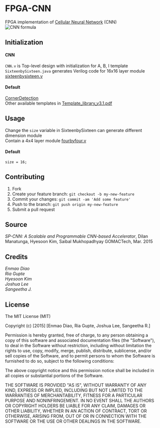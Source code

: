 # FPGA-CNN

FPGA implementation of [Cellular Neural Network](http://www.scholarpedia.org/article/Cellular_neural_network) (CNN)  
![CNN formula](https://github.com/dem123456789/FPGA-CNN/blob/master/Fomula.PNG "CNN")

## Initialization
#### CNN 
`CNN.v` is Top-level design with initialization for A, B, I template  
`SixteenbySixteen.java` generates Verilog code for 16x16 layer module [sixteenbysixteen.v](https://github.com/dem123456789/FPGA-CNN/blob/master/Quartus/sixteenbysixteen.v)
#### Default 
[CornerDetection](http://en.wikipedia.org/wiki/Corner_detection)  
Other available templates in [Template_library_v3.1.pdf](https://github.com/dem123456789/FPGA-CNN/blob/master/Template_library_v3.1.pdf)
 
## Usage

Change the `size` variable in SixteenbySixteen can generate different dimension module  
Contain a 4x4 layer module [fourbyfour.v](https://github.com/dem123456789/FPGA-CNN/blob/master/Quartus/fourbyfour.v)
#### Default 
`size = 16;`

## Contributing

1. Fork
2. Create your feature branch: `git checkout -b my-new-feature`
3. Commit your changes: `git commit -am 'Add some feature'`
4. Push to the branch: `git push origin my-new-feature`
5. Submit a pull request

## Source

*SP-CNN: A Scalable and Programmable CNN-based Accelerator*,
Dilan Manatunga, Hyesoon Kim, Saibal Mukhopadhyay
GOMACTech, Mar. 2015 

## Credits

*Enmao Diao  
Ria Gupte  
Hyesoon Kim    
Joshua Lee    
Sangeetha J.*

## License

The MIT License (MIT)

Copyright (c) [2015] [Enmao Diao, Ria Gupte, Joshua Lee, Sangeetha R.]

Permission is hereby granted, free of charge, to any person obtaining a copy
of this software and associated documentation files (the "Software"), to deal
in the Software without restriction, including without limitation the rights
to use, copy, modify, merge, publish, distribute, sublicense, and/or sell
copies of the Software, and to permit persons to whom the Software is
furnished to do so, subject to the following conditions:

The above copyright notice and this permission notice shall be included in
all copies or substantial portions of the Software.

THE SOFTWARE IS PROVIDED "AS IS", WITHOUT WARRANTY OF ANY KIND, EXPRESS OR
IMPLIED, INCLUDING BUT NOT LIMITED TO THE WARRANTIES OF MERCHANTABILITY,
FITNESS FOR A PARTICULAR PURPOSE AND NONINFRINGEMENT. IN NO EVENT SHALL THE
AUTHORS OR COPYRIGHT HOLDERS BE LIABLE FOR ANY CLAIM, DAMAGES OR OTHER
LIABILITY, WHETHER IN AN ACTION OF CONTRACT, TORT OR OTHERWISE, ARISING FROM,
OUT OF OR IN CONNECTION WITH THE SOFTWARE OR THE USE OR OTHER DEALINGS IN
THE SOFTWARE.
